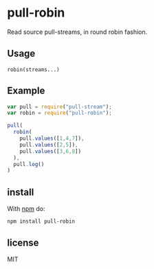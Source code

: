 # pull-robin

Read source pull-streams, in round robin fashion.

## Usage

`robin(streams...)`

## Example

```js
var pull = require("pull-stream");
var robin = require("pull-robin");

pull(
  robin(
    pull.values([1,4,7]),
    pull.values([2,5]),
    pull.values([3,6,8])
  ),
  pull.log()
)
```

## install

With [npm](https://npmjs.org) do:

```
npm install pull-robin
```

## license

MIT